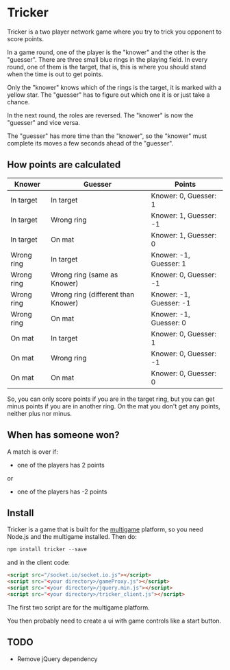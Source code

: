 Tricker
=======

Tricker is a two player network game where you try to trick you opponent to score points.

In a game round, one of the player is the "knower" and the other is the "guesser". There are three small blue rings in the playing field. In every round, one of them is the target, that is, this is where you should stand when the time is out to get points. 

Only the "knower" knows which of the rings is the target, it is marked with a yellow star. The "guesser" has to figure out which one it is or just take a chance.

In the next round, the roles are reversed. The "knower" is now the "guesser" and vice versa.

The "guesser" has more time than the "knower", so the "knower" must complete its moves a few seconds ahead of the "guesser".


How points are calculated
-------------------------

Knower | Guesser | Points
-------|---------|-------
In target | In target | Knower: 0, Guesser: 1
In target | Wrong ring | Knower: 1, Guesser: -1
In target | On mat | Knower: 1, Guesser: 0
Wrong ring | In target | Knower: -1, Guesser: 1
Wrong ring | Wrong ring (same as Knower) | Knower: 0, Guesser: -1
Wrong ring | Wrong ring (different than Knower) | Knower: -1, Guesser: -1
Wrong ring | On mat | Knower: -1, Guesser: 0
On mat | In target | Knower: 0, Guesser: 1
On mat | Wrong ring | Knower: 0, Guesser: -1
On mat | On mat | Knower: 0, Guesser: 0

So, you can only score points if you are in the target ring, but you can get minus points if you are in another ring. On the mat you don't get any points, neither plus nor minus.


When has someone won?
---------------------
A match is over if:

* one of the players has 2 points

or

* one of the players has -2 points

Install
-------
Tricker is a game that is built for the [multigame](https://github.com/Kajja/multigame) platform, so you need Node.js and the multigame installed. Then do:

```js
npm install tricker --save
```
and in the client code:
```html
<script src="/socket.io/socket.io.js"></script>
<script src="<your directory>/gameProxy.js"></script>
<script src="<your directory>/jquery.min.js"></script>
<script src="<your directory>/tricker_client.js"></script>
```
The first two script are for the multigame platform.

You then probably need to create a ui with game controls like a start button.

TODO
----
* Remove jQuery dependency